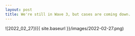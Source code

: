 ```yaml
---
layout: post
title: We're still in Wave 3, but cases are coming down.
---
```



![2022_02_27]({{ site.baseurl }}/images/2022-02-27.png)
